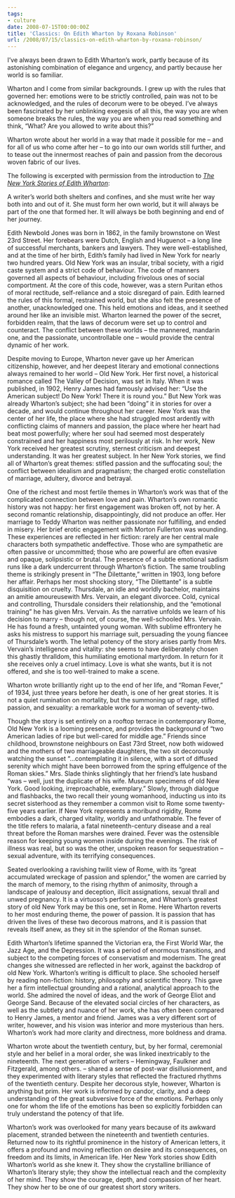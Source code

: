 ```yaml
---
tags:
- culture
date: 2008-07-15T00:00:00Z
title: 'Classics: On Edith Wharton by Roxana Robinson'
url: /2008/07/15/classics-on-edith-wharton-by-roxana-robinson/
---
```


<p>I&#8217;ve always been drawn to Edith Wharton&#8217;s work, partly because of its astonishing combination of elegance and urgency, and partly because her world is so familiar.</p>
<p>Wharton and I come from similar backgrounds. I grew up with the rules that governed her: emotions were to be strictly controlled, pain was not to be acknowledged, and the rules of decorum were to be obeyed. I&#8217;ve always been fascinated by her unblinking exegesis of all this, the way you are when someone breaks the rules, the way you are when you read something and think, &#8220;What? Are you allowed to write about this?&#8221;</p>
<p>Wharton wrote about her world in a way that made it possible for me &#8211; and for all of us who come after her &#8211; to go into our own worlds still further, and to tease out the innermost reaches of pain and passion from the decorous woven fabric of our lives.</p>
<p>The following is excerpted with permission from the introduction to <a href="http://www.nybooks.com/shop/product?usca_p=t&amp;product_id=7152"><em>The New York Stories of Edith Wharton</em></a>:</p>
<p>A writer&#8217;s world both shelters and confines, and she must write her way both into and out of it. She must form her own world, but it will always be part of the one that formed her. It will always be both beginning and end of her journey.</p>
<p>Edith Newbold Jones was born in 1862, in the family brownstone on West 23rd Street. Her forebears were Dutch, English and Huguenot &#8211; a long line of successful merchants, bankers and lawyers. They were well-established, and at the time of her birth, Edith&#8217;s family had lived in New York for nearly two hundred years. Old New York was an insular, tribal society, with a rigid caste system and a strict code of behaviour. The code of manners governed all aspects of behaviour, including frivolous ones of social comportment. At the core of this code, however, was a stern Puritan ethos of moral rectitude, self-reliance and a stoic disregard of pain. Edith learned the rules of this formal, restrained world, but she also felt the presence of another, unacknowledged one. This held emotions and ideas, and it seethed around her like an invisible mist. Wharton learned the power of the secret, forbidden realm, that the laws of decorum were set up to control and counteract. The conflict between these worlds &#8211; the mannered, mandarin one, and the passionate, uncontrollable one  &#8211; would provide the central dynamic of her work.</p>
<p>Despite moving to Europe, Wharton never gave up her American citizenship, however, and her deepest literary and  emotional connections always remained to her world &#8211; Old New York. Her first novel, a historical romance called The Valley of Decision, was set in Italy. When it was published, in 1902, Henry James had famously advised her: &#8220;Use the American subject! Do New York! There it is round you.&#8221; But New York was already Wharton&#8217;s subject; she had been &#8220;doing&#8221; it in stories for over a decade, and would continue throughout her career. New York was the center of her life, the place where she had struggled most ardently with conflicting claims of manners and passion, the place where her heart had beat most powerfully; where her soul had seemed most desperately constrained and her happiness most perilously at risk. In her work, New York received her greatest scrutiny, sternest criticism and deepest understanding. It was her greatest subject. In her New York stories, we find all of Wharton&#8217;s great themes: stifled passion and the suffocating soul; the conflict between idealism and pragmatism; the charged erotic constellation of marriage, adultery, divorce and betrayal.</p>
<p>One of the richest and most fertile themes in Wharton&#8217;s work was that of the complicated connection between love and pain. Wharton&#8217;s own romantic history was not happy: her first engagement was broken off, not by her. A second romantic relationship, disappointingly, did not produce an offer. Her marriage to Teddy Wharton was neither passionate nor fulfilling, and ended in misery. Her brief erotic engagement with Morton Fullerton was wounding. These experiences are reflected in her fiction: rarely are her central male characters both sympathetic andeffective. Those who are sympathetic are often passive or uncommitted; those who are powerful are often evasive and opaque, solipsistic or brutal. The presence of a subtle emotional sadism runs like a dark undercurrent through Wharton&#8217;s fiction. The same troubling theme is strikingly present in &#8220;The Dilettante,&#8221; written in 1903, long before her affair. Perhaps her most shocking story, &#8220;The Dilettante&#8221; is a subtle disquisition on cruelty. Thursdale, an idle and worldly bachelor, maintains an amitie amoureusewith Mrs. Vervain, an elegant divorcee. Cold, cynical and controlling, Thursdale considers their relationship, and the &#8220;emotional training&#8221; he has given Mrs. Vervain. As the narrative unfolds we learn of his decision to marry &#8211; though not, of course, the well-schooled Mrs. Vervain. He has found a fresh, untainted young woman. With sublime effrontery he asks his mistress to support his marriage suit, persuading the young fiancee of Thursdale&#8217;s worth. The lethal potency of the story arises partly from Mrs. Vervain&#8217;s intelligence and vitality: she seems to have deliberately chosen this ghastly thralldom, this humiliating emotional martyrdom. In return for it she receives only a cruel intimacy. Love is what she wants, but it is not offered,  and she is too well-trained to make a scene.</p>
<p>Wharton wrote brilliantly right up to the end of her life, and &#8220;Roman Fever,&#8221; of 1934, just three years before her death, is one of her great stories. It is not a quiet rumination on mortality, but the summoning up of rage, stifled passion, and sexuality: a remarkable work for a woman of seventy-two.</p>
<p>Though the story is set entirely on a rooftop terrace in contemporary Rome, Old New York is a looming presence, and provides the background of &#8220;two American ladies of ripe but well-cared for middle age.&#8221; Friends since childhood, brownstone neighbours on East 73rd Street, now both widowed and the mothers of two marriageable daughters, the two sit      decorously watching the sunset &#8220;&#8230;contemplating it in silence, with a sort of diffused serenity which might have been borrowed from the spring effulgence of the Roman skies.&#8221;  Mrs. Slade thinks slightingly that her friend&#8217;s late husband &#8220;was &#8211; well, just the duplicate of his wife. Museum specimens of old New York. Good looking, irreproachable, exemplary.&#8221; Slowly, through dialogue and flashbacks, the two recall their young womanhood,  inducting us into its secret sisterhood as they remember a common visit to Rome some twenty-five years earlier. If New York represents a moribund rigidity, Rome embodies a dark, charged vitality, worldly and unfathomable. The fever of the title refers to malaria, a fatal nineteenth-century disease and a real threat before the Roman marshes were drained. Fever was the ostensible reason for keeping young women inside during the evenings. The risk of illness was real, but so was the other, unspoken reason for sequestration &#8211; sexual adventure, with its terrifying consequences.</p>
<p>Seated overlooking a ravishing twilit view of Rome, with its &#8220;great accumulated wreckage of passion and splendor,&#8221; the women are carried by the march of memory, to  the rising rhythm of animosity, through a landscape of jealousy and deception, illicit assignations, sexual thrall and unwed pregnancy. It is a virtuoso&#8217;s performance, and Wharton&#8217;s greatest story of old New York may be this one, set in Rome. Here Wharton reverts to her most enduring theme, the power of passion. It is passion that has driven the lives of these two decorous matrons, and it is passion that reveals itself anew, as they sit in the splendor of the Roman sunset.</p>
<p>Edith Wharton&#8217;s lifetime spanned the Victorian era, the First World War, the Jazz Age, and the Depression. It was a period of enormous transitions, and subject to the competing forces of conservatism and modernism. The great changes she witnessed are reflected in her work, against the backdrop of old New York. Wharton&#8217;s writing is difficult to place. She schooled herself by reading non-fiction: history, philosophy and scientific theory. This gave her a firm intellectual grounding and a rational, analytical approach to the world. She admired the novel of ideas, and the work of George Eliot and George Sand. Because of the elevated social circles of her characters, as well as the subtlety and nuance of her work, she has often been compared to Henry James, a mentor and friend. James was a very different sort of writer, however, and his vision was interior and more mysterious than hers. Wharton&#8217;s work had more clarity and directness, more boldness and drama.</p>
<p>Wharton wrote about the twentieth century, but, by her formal, ceremonial style and her belief in a moral order, she was linked inextricably to the nineteenth. The next generation of writers &#8211; Hemingway, Faulkner and Fitzgerald, among others.  &#8211; shared a sense of post-war disillusionment, and they experimented with literary styles that reflected the fractured rhythms of the twentieth century. Despite her decorous style, however, Wharton is anything but prim. Her work is informed by candor, clarity, and a deep  understanding of the great subversive force of the emotions. Perhaps only one for whom the life of the emotions has been so explicitly forbidden can truly understand the potency of that life.</p>
<p>Wharton&#8217;s work was overlooked for many years because of its awkward placement, stranded between the nineteenth and twentieth centuries. Returned now to its rightful prominence in the history of American letters, it offers a profound and moving reflection on desire and its consequences, on freedom and its limits, in American life. Her New York stories show Edith Wharton&#8217;s world as she knew it. They show the crystalline brilliance of Wharton&#8217;s literary style; they show the intellectual reach and the complexity of her mind. They show the courage, depth, and compassion of her heart. They show her to be one of our greatest short story writers.</p>

